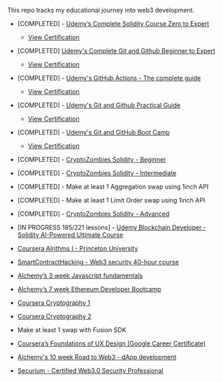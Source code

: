
This repo tracks my educational journey into web3 development.


- [COMPLETED] - [Udemy’s Complete Solidity Course Zero to Expert](https://www.udemy.com/course/the-complete-solidity-course-blockchain-zero-to-expert)
  - [View Certification](https://www.udemy.com/certificate/UC-779b0f8a-c834-4e2c-aefc-3dcaae00a208/)
    
- [COMPLETED] [Udemy's Complete Git and Github Beginner to Expert](https://www.udemy.com/course/complete-git-and-github-beginner-to-expert/?utm_source=adwords&utm_medium=udemyads&utm_campaign=DSA_Catchall_la.EN_cc.US&utm_content=deal4584&utm_term=_._ag_95911180068_._ad_532194018659_._kw__._de_c_._dm__._pl__._ti_dsa-406594358574_._li_9029652_._pd__._&matchtype=)
  - [View Certification]( https://www.udemy.com/certificate/UC-b70d8862-451d-401a-9582-90375d9cab8f/)
  
- [COMPLETED] - [Udemy's GitHub Actions - The complete guide](https://www.udemy.com/course/github-actions-the-complete-guide/)
  - [View Certification](https://udemy-certificate.s3.amazonaws.com/image/UC-02466df3-436e-4ef4-9488-a07ce9beea72.jpg)
    
- [COMPLETED] - [Udemy's Git and Github Practical Guide](https://www.udemy.com/course/git-github-practical-guide/)
  - [View Certification](https://www.udemy.com/certificate/UC-857c73b1-c9f8-4c8b-8593-62d3f60f0fa0/)
    
- [COMPLETED] - [Udemy's Git and GitHub Boot Camp](https://www.udemy.com/course/git-and-github-bootcamp/)
    - [View Certification](https://www.udemy.com/certificate/UC-33c208a4-9f02-4b89-97ab-ae5c90fe5030/)
 
- [COMPLETED] - [CryptoZombies Solidity - Beginner](https://cryptozombies.io/en/course/)  
- [COMPLETED] - [CryptoZombies Solidity - Intermediate](https://cryptozombies.io/en/course/)
- [COMPLETED] - Make at least 1 Aggregation swap using 1inch API
- [COMPLETED] - Make at least 1 Limit Order swap using 1inch API
- [COMPLETED] - [CryptoZombies Solidity - Advanced](https://cryptozombies.io/en/course/)
- [IN PROGRESS 185/221 lessons] - [Udemy Blockchain Developer - Solidity AI-Powered Ultimate Course](https://www.udemy.com/course/blockchain-developer-solidity-ai-powered-ultimate-course/learn/lecture/38748294#overview)
- [Coursera Alrithms I - Princeton University](https://www.coursera.org/learn/algorithms-part1/home/week/1)
- [SmartContractHacking - Web3 security 40-hour course](https://smartcontractshacking.com/?referral=owen)
- [Alchemy’s 3 week Javascript fundamentals](https://university.alchemy.com/js)
- [Alchemy’s 7 week Ethereum Developer Bootcamp](https://university.alchemy.com/ethereum)
- [Coursera Cryptography 1](https://www.coursera.org/learn/crypto?action=enroll)
- [Coursera Cryptography 2](https://www.coursera.org/learn/crypto2)	
- Make at least 1 swap with Fusion SDK	
- [Coursera’s Foundations of UX Design (Google Career Certificate)](https://www.coursera.org/learn/foundations-user-experience-design)
- [Alchemy's 10 week Road to Web3 - dApp development](https://docs.alchemy.com/docs/welcome-to-the-road-to-web3)
- [Securium - Certified Web3.0 Security Professional](https://www.securiumacademy.com/certified-web3-0-security-professional/)



